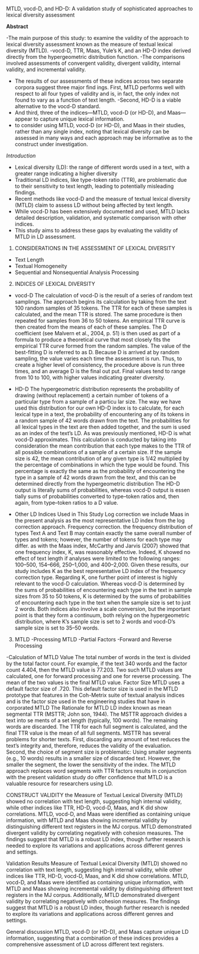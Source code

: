 MTLD, vocd-D, and HD-D: A validation study of sophisticated approaches to lexical diversity assessment 

**Abstract**

-The main purpose of this study: to examine the validity of the approach to lexical diversity assessment known as the measure of textual lexical diversity (MTLD). 
-vocd-D, TTR, Maas, Yule’s K, and an HD-D index derived directly from the hypergeometric distribution function. 
-The comparisons involved assessments of convergent validity, divergent validity, internal validity, and incremental validity. 
- The results of our assessments of these indices across two separate corpora suggest three major find ings. 
First, MTLD performs well with respect to all four types of validity and is, in fact, the only index not found to vary as a function of text length. 
-Second, HD-D is a viable alternative to the vocd-D standard.
- And third, three of the indices—MTLD, vocd-D (or HD-D), and Maas—appear to capture unique lexical information.
- to consider using MTLD, vocd-D (or HD-D), and Maas in their studies, rather than any single index, noting that lexical diversity can be assessed in many ways and each approach may be informative as to the construct under investigation.

*Introduction*

- Lexical diversity (LD): the range of different words used in a text, with a greater range indicating a higher diversity
- Traditional LD indices, like type-token ratio (TTR), are problematic due to their sensitivity to text length, leading to potentially misleading findings. 
- Recent methods like vocd-D and the measure of textual lexical diversity (MTLD) claim to assess LD without being affected by text length. 
- While vocd-D has been extensively documented and used, MTLD lacks detailed description, validation, and systematic comparison with other indices. 
- This study aims to address these gaps by evaluating the validity of MTLD in LD assessment.

1.	CONSIDERATIONS IN THE ASSESSMENT OF LEXICAL DIVERSITY
-	Text Length
-	Textual Homogeneity
-	Sequential and Nonsequential Analysis Processing

2.	INDICES OF LEXICAL DIVERSITY
-	vocd-D
The calculation of vocd-D is the result of a series of random text samplings. 
The approach begins its calculation by taking from the text 100 random samples of 35 tokens. 
The TTR for each of these samples is calculated, and the mean TTR is stored. 
The same procedure is then repeated for samples from 36 to 50 tokens. 
An empirical TTR curve is then created from the means of each of these samples. 
The D coefficient (see Malvern et al., 2004, p. 51) is then used as part of a formula to produce a theoretical curve that most closely fits the empirical TTR curve formed from the random samples.
 The value of the best-fitting D is referred to as D. Because D is arrived at by random sampling, the value varies each time the assessment is run. Thus, to create a higher level of consistency, the procedure above is run three times, and an average D is the final out put.
 Final values tend to range from 10 to 100, with higher values indicating greater diversity.

-	HD-D 
The hypergeometric distribution represents the probability of drawing (without replacement) a certain number of tokens of a particular type from a sample of a particu lar size.
 The way we have used this distribution for our own HD-D index is to calculate, for each lexical type in a text, the probability of encountering any of its tokens in a random sample of 42 words drawn from the text.
 The probabilities for all lexical types in the text are then added together, and the sum is used as an index of the text’s LD. As was previously mentioned, HD-D is what vocd-D approximates. 
This calculation is conducted by taking into consideration the mean contribution that each type makes to the TTR of all possible combinations of a sample of a certain size. If the sample size is 42, the mean contribution of any given type is 1/42 multiplied by the percentage of combinations in which the type would be found. 
This percentage is exactly the same as the probability of encountering the type in a sample of 42 words drawn from the text, and this can be determined directly from the hypergeometric distribution
The HD-D output is literally sums of probabilities, whereas vocd-D output is essen tially sums of probabilities converted to type–token ratios and, then again, from type–token ratios to a D value.
-	Other LD Indices Used in This Study
Log correction
we include Maas in the present analysis as the most representative LD index from the log correction approach. Frequency correction. 
the frequency distribution of types
Text A and Text B may contain exactly the same overall number of types and tokens; however, the number of tokens for each type may differ. 
as with the Maas index, McCarthy and Jarvis (2007) showed that one frequency index, K, was reasonably effective. Indeed, K showed no effect of text length if analyses were limited to the following ranges: 100–500, 154–666, 250–1,000, and 400–2,000. 
Given these results, our study includes K as the best representative LD index of the frequency correction type. Regarding K, one further point of interest is highly relevant to the vocd-D calculation. 
Whereas vocd-D is determined by the sums of probabilities of encountering each type in the text in sample sizes from 35 to 50 tokens, K is determined by the sums of probabilities of encountering each type in the text when the sample size is set to just 2 words. Both indices also involve a scale conversion, but the important point is that they form a continuum, both relying on the hypergeometric distribution, where K’s sample size is set to 2 words and vocd-D’s sample size is set to 35–50 words.

3.	MTLD 
-Processing MTLD
-Partial Factors
-Forward and Reverse Processing

-Calculation of MTLD Value
 The total number of words in the text is divided by the total factor count. For example, if the text 340 words and the factor count 4.404, then the MTLD value is 77.203. Two such MTLD values are calculated, one for forward processing and one for reverse processing. The mean of the two values is the final MTLD value. 
Factor Size
 MTLD uses a default factor size of .720. This default factor size is used in the MTLD prototype that features in the Coh-Metrix suite of textual analysis indices and is the factor size used in the engineering studies that have in corporated MTLD 
The Rationale for MTLD 
LD index known as mean segmental TTR (MSTTR; John son, 1944).
The MSTTR approach divides a text into se ments of a set length (typically, 100 words). The remaining words are discarded. The TTR for each full segment is calculated, and the final TTR value is the mean of all full segments. 
MSTTR has several problems for shorter texts. 
First, discarding any amount of text reduces the text’s integrity and, therefore, reduces the validity of the evaluation. 
Second, the choice of segment size is problematic: Using smaller segments (e.g., 10 words) results in a smaller size of discarded text. However, the smaller the segment, the lower the sensitivity of the index. 
The MTLD approach replaces word segments with TTR factors results in conjunction with the present validation study do offer confidence that MTLD is a valuable resource for researchers using LD.

CONSTRUCT VALIDITY
the Measure of Textual Lexical Diversity (MTLD) showed no correlation with text length, suggesting high internal validity, while other indices like TTR, HD-D, vocd-D, Maas, and K did show correlations. 
MTLD, vocd-D, and Maas were identified as containing unique information, with MTLD and Maas showing incremental validity by distinguishing different text registers in the MJ corpus. 
MTLD demonstrated divergent validity by correlating negatively with cohesion measures. The findings suggest that MTLD is a robust LD index, though further research is needed to explore its variations and applications across different genres and settings.

Validation Results
Measure of Textual Lexical Diversity (MTLD) showed no correlation with text length, suggesting high internal validity, while other indices like TTR, HD-D, vocd-D, Maas, and K did show correlations. MTLD, vocd-D, and Maas were identified as containing unique information, with MTLD and Maas showing incremental validity by distinguishing different text registers in the MJ corpus. Additionally, MTLD demonstrated divergent validity by correlating negatively with cohesion measures. The findings suggest that MTLD is a robust LD index, though further research is needed to explore its variations and applications across different genres and settings.

General discussion 
MTLD, vocd-D (or HD-D), and Maas capture unique LD information, suggesting that a combination of these indices provides a comprehensive assessment of LD across different text registers.
